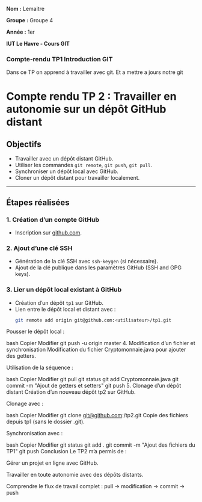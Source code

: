 **Nom :** Lemaitre 

**Groupe :** Groupe 4

**Année :** 1er

**IUT Le Havre - Cours GIT** 

### Compte-rendu TP1 Introduction GIT

Dans ce TP on apprend à travailler avec git. Et a mettre a jours notre git

# Compte rendu TP 2 : Travailler en autonomie sur un dépôt GitHub distant

## Objectifs
- Travailler avec un dépôt distant GitHub.
- Utiliser les commandes `git remote`, `git push`, `git pull`.
- Synchroniser un dépôt local avec GitHub.
- Cloner un dépôt distant pour travailler localement.

---

## Étapes réalisées

### 1. Création d’un compte GitHub
- Inscription sur [github.com](https://github.com).

### 2. Ajout d’une clé SSH
- Génération de la clé SSH avec `ssh-keygen` (si nécessaire).
- Ajout de la clé publique dans les paramètres GitHub (SSH and GPG keys).

### 3. Lier un dépôt local existant à GitHub
- Création d’un dépôt `tp1` sur GitHub.
- Lien entre le dépôt local et distant avec :
  ```bash
  git remote add origin git@github.com:<utilisateur>/tp1.git
Pousser le dépôt local :

bash
Copier
Modifier
git push -u origin master
4. Modification d’un fichier et synchronisation
Modification du fichier Cryptomonnaie.java pour ajouter des getters.

Utilisation de la séquence :

bash
Copier
Modifier
git pull
git status
git add Cryptomonnaie.java
git commit -m "Ajout de getters et setters"
git push
5. Clonage d’un dépôt distant
Création d’un nouveau dépôt tp2 sur GitHub.

Clonage avec :

bash
Copier
Modifier
git clone git@github.com:<vava408>/tp2.git
Copie des fichiers depuis tp1 (sans le dossier .git).

Synchronisation avec :

bash
Copier
Modifier
git status
git add .
git commit -m "Ajout des fichiers du TP1"
git push
Conclusion
Le TP2 m’a permis de :

Gérer un projet en ligne avec GitHub.

Travailler en toute autonomie avec des dépôts distants.

Comprendre le flux de travail complet : pull → modification → commit → push